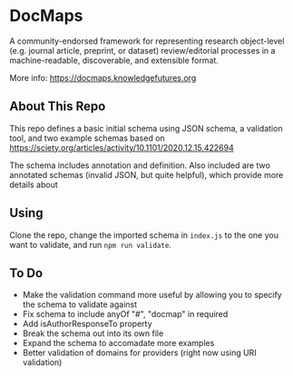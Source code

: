 # DocMaps

A community-endorsed framework for representing research object-level (e.g. journal article, preprint, or dataset) review/editorial processes in a machine-readable, discoverable, and extensible format.

More info: https://docmaps.knowledgefutures.org

## About This Repo

This repo defines a basic initial schema using JSON schema, a validation tool, and two example schemas based on https://sciety.org/articles/activity/10.1101/2020.12.15.422694

The schema includes annotation and definition. Also included are two annotated schemas (invalid JSON, but quite helpful), which provide more details about

## Using

Clone the repo, change the imported schema in `index.js` to the one you want to validate, and run `npm run validate`.

## To Do

- Make the validation command more useful by allowing you to specify the schema to validate against
- Fix schema to include anyOf "#", "docmap" in required
- Add isAuthorResponseTo property
- Break the schema out into its own file
- Expand the schema to accomadate more examples
- Better validation of domains for providers (right now using URI validation)
